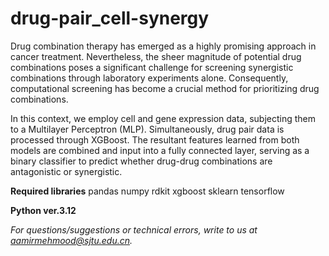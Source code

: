 # drug-pair_cell-synergy

Drug combination therapy has emerged as a highly promising approach in cancer treatment. Nevertheless, the sheer magnitude of potential drug combinations poses a significant challenge for screening synergistic combinations through laboratory experiments alone. Consequently, computational screening has become a crucial method for prioritizing drug combinations.

In this context, we employ cell and gene expression data, subjecting them to a Multilayer Perceptron (MLP). Simultaneously, drug pair data is processed through XGBoost. The resultant features learned from both models are combined and input into a fully connected layer, serving as a binary classifier to predict whether drug-drug combinations are antagonistic or synergistic.

**Required libraries**
pandas
numpy 
rdkit
xgboost 
sklearn
tensorflow 

**Python ver.3.12**

*For questions/suggestions or technical errors, write to us at aamirmehmood@sjtu.edu.cn.*
